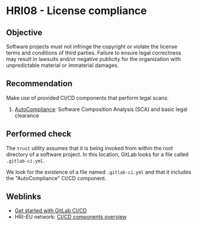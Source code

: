 # HRI08 - License compliance

## Objective

Software projects must not infringe the copyright or violate the license
terms and conditions of third parties. Failure to ensure legal correctness
may result in lawsuits and/or negative publicity for the organization with
unpredictable material or immaterial damages.

## Recommendation

Make use of provided CI/CD components that perform legal scans:

1. [AutoCompliance](https://dmz-gitlab.honda-ri.de/explore/catalog/TECH_Team/ci/autocompliance):
   Software Composition Analysis (SCA) and basic legal clearance

## Performed check

The `trust` utility assumes that it is being invoked from within the root
directory of a software project. In this location, GitLab looks for a file
called `.gitlab-ci.yml`.

We look for the existence of a file named `.gitlab-ci.yml` and that it
includes the "AutoCompliance" CI/CD component.

## Weblinks

  * [Get started with GitLab CI/CD](https://docs.gitlab.com/ee/ci)
  * HRI-EU network: [CI/CD components overview](https://dmz-gitlab.honda-ri.de/explore/catalog)
